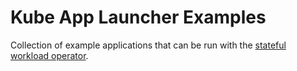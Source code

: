 # Kube App Launcher Examples

Collection of example applications that can be run with the [stateful workload operator](https://github.com/GoogleCloudPlatform/solutions-k8s-stateful-workload-operator).